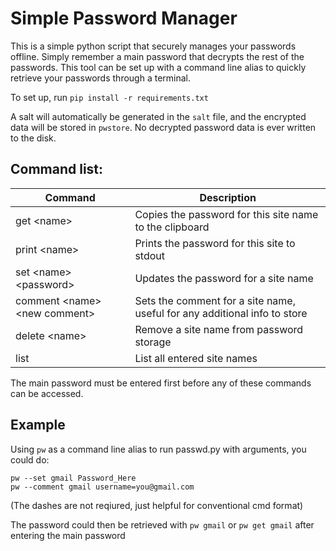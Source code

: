 # Simple Password Manager

This is a simple python script that securely manages your passwords offline. Simply remember a main password that decrypts the rest of the passwords. This tool can be set up with a command line alias to quickly retrieve your passwords through a terminal.

To set up, run `pip install -r requirements.txt`

A salt will automatically be generated in the `salt` file, and the encrypted data will be stored in `pwstore`. No decrypted password data is ever written to the disk.

## Command list:

| Command | Description |
| - | - |
| get \<name\> | Copies the password for this site name to the clipboard |
| print \<name\> | Prints the password for this site to stdout |
| set \<name\> \<password\> | Updates the password for a site name |
| comment \<name\> \<new comment\> | Sets the comment for a site name, useful for any additional info to store |
| delete \<name\> | Remove a site name from password storage |
| list | List all entered site names |

The main password must be entered first before any of these commands can be accessed.

## Example

Using `pw` as a command line alias to run passwd.py with arguments, you could do:

~~~
pw --set gmail Password_Here
pw --comment gmail username=you@gmail.com
~~~

(The dashes are not reqiured, just helpful for conventional cmd format)

The password could then be retrieved with `pw gmail` or `pw get gmail` after entering the main password